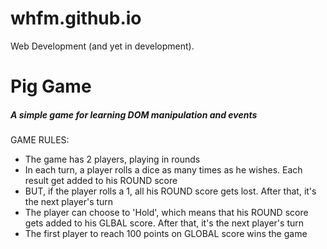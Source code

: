 # whfm.github.io
Web Development (and yet in development).

# Pig Game
##### A simple game for learning DOM manipulation and events


GAME RULES:

- The game has 2 players, playing in rounds
- In each turn, a player rolls a dice as many times as he wishes. Each result get added to his ROUND       score
- BUT, if the player rolls a 1, all his ROUND score gets lost. After that, it's the next player's turn
- The player can choose to 'Hold', which means that his ROUND score gets added to his GLBAL score. After     that, it's the next player's turn
- The first player to reach 100 points on GLOBAL score wins the game
